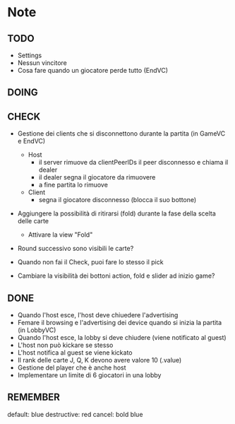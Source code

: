 # Note

## TODO

- Settings
- Nessun vincitore
- Cosa fare quando un giocatore perde tutto (EndVC)

## DOING

## CHECK

- Gestione dei clients che si disconnettono durante la partita (in GameVC e EndVC)
    - Host
        - il server rimuove da clientPeerIDs il peer disconnesso e chiama il dealer
        - il dealer segna il giocatore da rimuovere
        - a fine partita lo rimuove
    - Client
        - segna il giocatore disconnesso (blocca il suo bottone)

- Aggiungere la possibilità di ritirarsi (fold) durante la fase della scelta delle carte
    - Attivare la view "Fold"

- Round successivo sono visibili le carte?
- Quando non fai il Check, puoi fare lo stesso il pick
- Cambiare la visibilità dei bottoni action, fold e slider ad inizio game?

## DONE

- Quando l'host esce, l'host deve chiuedere l'advertising
- Femare il browsing e l'advertising dei device quando si inizia la partita (in LobbyVC)
- Quando l'host esce, la lobby si deve chiudere (viene notificato al guest)
- L'host non può kickare se stesso
- L'host notifica al guest se viene kickato 
- Il rank delle carte J, Q, K devono avere valore 10 (.value)
- Gestione del player che è anche host
- Implementare un limite di 6 giocatori in una lobby

## REMEMBER

default: blue
destructive: red
cancel: bold blue
